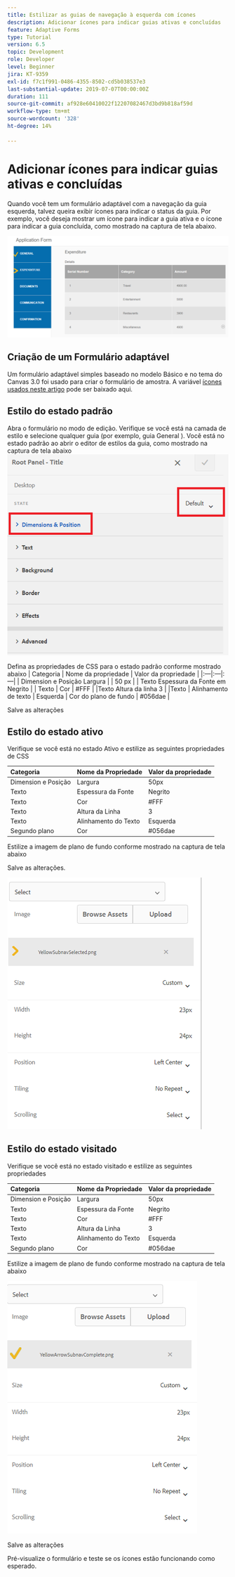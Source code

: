 ```yaml
---
title: Estilizar as guias de navegação à esquerda com ícones
description: Adicionar ícones para indicar guias ativas e concluídas
feature: Adaptive Forms
type: Tutorial
version: 6.5
topic: Development
role: Developer
level: Beginner
jira: KT-9359
exl-id: f7c1f991-0486-4355-8502-cd5b038537e3
last-substantial-update: 2019-07-07T00:00:00Z
duration: 111
source-git-commit: af928e60410022f12207082467d3bd9b818af59d
workflow-type: tm+mt
source-wordcount: '328'
ht-degree: 14%

---
```


# Adicionar ícones para indicar guias ativas e concluídas

Quando você tem um formulário adaptável com a navegação da guia esquerda, talvez queira exibir ícones para indicar o status da guia. Por exemplo, você deseja mostrar um ícone para indicar a guia ativa e o ícone para indicar a guia concluída, como mostrado na captura de tela abaixo.

![espaçamento da barra de ferramentas](assets/active-completed.png)

## Criação de um Formulário adaptável

Um formulário adaptável simples baseado no modelo Básico e no tema do Canvas 3.0 foi usado para criar o formulário de amostra.
A variável [ícones usados neste artigo](assets/icons.zip) pode ser baixado aqui.


## Estilo do estado padrão

Abra o formulário no modo de edição. Verifique se você está na camada de estilo e selecione qualquer guia (por exemplo, guia General ).
Você está no estado padrão ao abrir o editor de estilos da guia, como mostrado na captura de tela abaixo
![guia de navegação](assets/navigation-tab.png)

Defina as propriedades de CSS para o estado padrão conforme mostrado abaixo | Categoria | Nome da propriedade | Valor da propriedade | |:—|:—|:—| | Dimension e Posição Largura | | 50 px | | Texto Espessura da Fonte em Negrito | | Texto | Cor | #FFF | |Texto Altura da linha 3 | |Texto | Alinhamento de texto | Esquerda | Cor do plano de fundo | #056dae |

Salve as alterações

## Estilo do estado ativo

Verifique se você está no estado Ativo e estilize as seguintes propriedades de CSS

| Categoria | Nome da Propriedade | Valor da propriedade |
|:---|:---|:---|
| Dimension e Posição | Largura | 50px |
| Texto | Espessura da Fonte | Negrito |
| Texto | Cor | #FFF |
| Texto | Altura da Linha | 3 |
| Texto | Alinhamento do Texto | Esquerda |
| Segundo plano | Cor | #056dae |

Estilize a imagem de plano de fundo conforme mostrado na captura de tela abaixo

Salve as alterações.



![estado ativo](assets/active-state.png)

## Estilo do estado visitado

Verifique se você está no estado visitado e estilize as seguintes propriedades

| Categoria | Nome da Propriedade | Valor da propriedade |
|:---|:---|:---|
| Dimension e Posição | Largura | 50px |
| Texto | Espessura da Fonte | Negrito |
| Texto | Cor | #FFF |
| Texto | Altura da Linha | 3 |
| Texto | Alinhamento do Texto | Esquerda |
| Segundo plano | Cor | #056dae |

Estilize a imagem de plano de fundo conforme mostrado na captura de tela abaixo


![estado visitado](assets/visited-state.png)

Salve as alterações

Pré-visualize o formulário e teste se os ícones estão funcionando como esperado.
